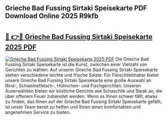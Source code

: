 ## Grieche Bad Fussing Sirtaki Speisekarte PDF Download Online 2025 R9kfb

# <h2><a href="http://gcd0v7y.nevu.top/?p=Grieche+Bad+Fussing+Sirtaki+Speisekarte">🔗 👉🔴 Grieche Bad Fussing Sirtaki Speisekarte 2025 PDF</a></h2>

[![Grieche Bad Fussing Sirtaki Speisekarte 2025 PDF](https://i.imgur.com/dBaPXMq.png)](http://gcd0v7y.nevu.top/?p=Grieche+Bad+Fussing+Sirtaki+Speisekarte)
Die Grieche Bad Fussing Sirtaki Speisekarte ist die Kunst, zwischen einer Vielzahl von Gerichten zu wählen. Auf unserer Grieche Bad Fussing Sirtaki Speisekarte stehen verschiedene leichte und frische Salate. Für Fleischliebhaber bietet unsere Grieche Bad Fussing Sirtaki Speisekarte eine große Auswahl an Rind-, Schweinefleisch-, Hühnchen- und Fischgerichten. Unseren Auserwählten bieten wir köstliche Gerichte wie Schaschlik und Steak an, die über offenem Feuer zubereitet werden. Wenn es Ihnen schwer fällt, etwas zu finden, das Ihnen auf der Grieche Bad Fussing Sirtaki Speisekarte gefällt, ist unser Team bereit zu helfen und Ihnen einen komfortablen und angenehmen Service zu bieten.
